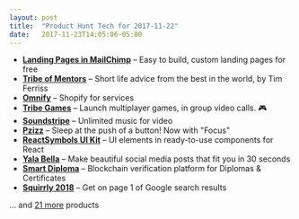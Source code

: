 ```yaml
---
layout: post
title:  "Product Hunt Tech for 2017-11-22"
date:   2017-11-23T14:05:06-05:00
---
```


* **[Landing Pages in MailChimp](https://www.producthunt.com/posts/landing-pages-in-mailchimp?utm_campaign=producthunt-api&utm_medium=api&utm_source=Application%3A+Daily+Digest+RSS+%28ID%3A+3202%29)** – Easy to build, custom landing pages for free
* **[Tribe of Mentors](https://www.producthunt.com/posts/tribe-of-mentors?utm_campaign=producthunt-api&utm_medium=api&utm_source=Application%3A+Daily+Digest+RSS+%28ID%3A+3202%29)** – Short life advice from the best in the world, by Tim Ferriss
* **[Omnify](https://www.producthunt.com/posts/omnify-2?utm_campaign=producthunt-api&utm_medium=api&utm_source=Application%3A+Daily+Digest+RSS+%28ID%3A+3202%29)** – Shopify for services
* **[Tribe Games](https://www.producthunt.com/posts/tribe-games?utm_campaign=producthunt-api&utm_medium=api&utm_source=Application%3A+Daily+Digest+RSS+%28ID%3A+3202%29)** – Launch multiplayer games, in group video calls. 🎮
* **[Soundstripe](https://www.producthunt.com/posts/soundstripe?utm_campaign=producthunt-api&utm_medium=api&utm_source=Application%3A+Daily+Digest+RSS+%28ID%3A+3202%29)** – Unlimited music for video
* **[Pzizz](https://www.producthunt.com/posts/pzizz-2?utm_campaign=producthunt-api&utm_medium=api&utm_source=Application%3A+Daily+Digest+RSS+%28ID%3A+3202%29)** – Sleep at the push of a button! Now with "Focus"
* **[ReactSymbols UI Kit](https://www.producthunt.com/posts/reactsymbols-ui-kit?utm_campaign=producthunt-api&utm_medium=api&utm_source=Application%3A+Daily+Digest+RSS+%28ID%3A+3202%29)** – UI elements in ready-to-use components for React
* **[Yala Bella](https://www.producthunt.com/posts/yala-bella?utm_campaign=producthunt-api&utm_medium=api&utm_source=Application%3A+Daily+Digest+RSS+%28ID%3A+3202%29)** – Make beautiful social media posts that fit you in 30 seconds
* **[Smart Diploma](https://www.producthunt.com/posts/smart-diploma?utm_campaign=producthunt-api&utm_medium=api&utm_source=Application%3A+Daily+Digest+RSS+%28ID%3A+3202%29)** – Blockchain verification platform for Diplomas & Certificates
* **[Squirrly 2018](https://www.producthunt.com/posts/squirrly-2018?utm_campaign=producthunt-api&utm_medium=api&utm_source=Application%3A+Daily+Digest+RSS+%28ID%3A+3202%29)** – Get on page 1 of Google search results

… and [21 more](https://www.producthunt.com/tech) products